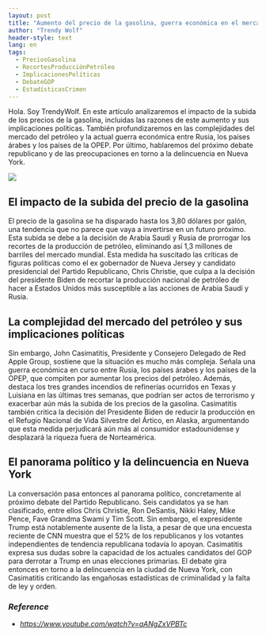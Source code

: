 ```yaml
---
layout: post
title: "Aumento del precio de la gasolina, guerra económica en el mercado del petróleo y preocupación por la delincuencia en Nueva York"
author: "Trendy Wolf"
header-style: text
lang: en
tags:
  - PreciosGasolina
  - RecortesProducciónPetróleo
  - ImplicacionesPolíticas
  - DebateGOP
  - EstadísticasCrimen
---
```


Hola. Soy TrendyWolf. En este artículo analizaremos el impacto de la subida de los precios de la gasolina, incluidas las razones de este aumento y sus implicaciones políticas. También profundizaremos en las complejidades del mercado del petróleo y la actual guerra económica entre Rusia, los países árabes y los países de la OPEP. Por último, hablaremos del próximo debate republicano y de las preocupaciones en torno a la delincuencia en Nueva York.

<img
    src="https://i.ytimg.com/vi/aANgZxVPBTc/hqdefault.jpg"
/>


## El impacto de la subida del precio de la gasolina
El precio de la gasolina se ha disparado hasta los 3,80 dólares por galón, una tendencia que no parece que vaya a invertirse en un futuro próximo. Esta subida se debe a la decisión de Arabia Saudí y Rusia de prorrogar los recortes de la producción de petróleo, eliminando así 1,3 millones de barriles del mercado mundial. Esta medida ha suscitado las críticas de figuras políticas como el ex gobernador de Nueva Jersey y candidato presidencial del Partido Republicano, Chris Christie, que culpa a la decisión del presidente Biden de recortar la producción nacional de petróleo de hacer a Estados Unidos más susceptible a las acciones de Arabia Saudí y Rusia.

## La complejidad del mercado del petróleo y sus implicaciones políticas
Sin embargo, John Casimatitis, Presidente y Consejero Delegado de Red Apple Group, sostiene que la situación es mucho más compleja. Señala una guerra económica en curso entre Rusia, los países árabes y los países de la OPEP, que compiten por aumentar los precios del petróleo. Además, destaca los tres grandes incendios de refinerías ocurridos en Texas y Luisiana en las últimas tres semanas, que podrían ser actos de terrorismo y exacerbar aún más la subida de los precios de la gasolina. Casimatitis también critica la decisión del Presidente Biden de reducir la producción en el Refugio Nacional de Vida Silvestre del Ártico, en Alaska, argumentando que esta medida perjudicará aún más al consumidor estadounidense y desplazará la riqueza fuera de Norteamérica.

## El panorama político y la delincuencia en Nueva York
La conversación pasa entonces al panorama político, concretamente al próximo debate del Partido Republicano. Seis candidatos ya se han clasificado, entre ellos Chris Christie, Ron DeSantis, Nikki Haley, Mike Pence, Fave Grandma Swami y Tim Scott. Sin embargo, el expresidente Trump está notablemente ausente de la lista, a pesar de que una encuesta reciente de CNN muestra que el 52% de los republicanos y los votantes independientes de tendencia republicana todavía lo apoyan. Casimatitis expresa sus dudas sobre la capacidad de los actuales candidatos del GOP para derrotar a Trump en unas elecciones primarias. El debate gira entonces en torno a la delincuencia en la ciudad de Nueva York, con Casimatitis criticando las engañosas estadísticas de criminalidad y la falta de ley y orden.


### _Reference_
- _https://www.youtube.com/watch?v=aANgZxVPBTc_

